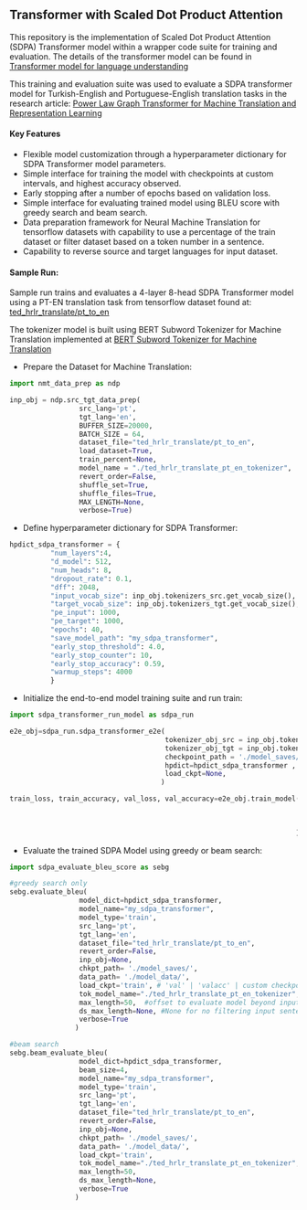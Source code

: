 ## Transformer with Scaled Dot Product Attention

This repository is the implementation of Scaled Dot  Product Attention (SDPA) Transformer model within a wrapper code suite for training and evaluation. The details of the transformer model can be found in [Transformer model for language understanding](https://www.tensorflow.org/text/tutorials/transformer)

This training and evaluation suite was used to evaluate a SDPA transformer model for Turkish-English and Portuguese-English translation tasks in the research article: [Power Law Graph Transformer for Machine Translation and Representation Learning](https://github.com/burcgokden/Power-Law-Graph-Transformer/blob/main/plgt_paper.pdf)

#### Key Features

- Flexible model customization through a hyperparameter dictionary for SDPA Transformer model parameters.
- Simple interface for training the model with checkpoints at custom intervals, and highest accuracy observed.
- Early stopping after a number of epochs based on validation loss.
- Simple interface for evaluating trained model using BLEU score with greedy search and beam search.
- Data preparation framework for Neural Machine Translation for tensorflow datasets with capability to use a percentage of the train dataset or filter dataset based on a token  number in a sentence. 
- Capability to reverse source and target languages for input dataset.

#### Sample Run:

Sample run trains and evaluates a 4-layer 8-head SDPA Transformer model using a PT-EN translation task from tensorflow dataset found at: [ted_hrlr_translate/pt_to_en](https://www.tensorflow.org/datasets/catalog/ted_hrlr_translate#ted_hrlr_translatept_to_en)

The tokenizer model is built using BERT Subword Tokenizer for Machine Translation implemented at [BERT Subword Tokenizer for Machine Translation](https://github.com/burcgokden/BERT-Subword-Tokenizer-Wrapper)

- Prepare the Dataset for Machine Translation:

```python
import nmt_data_prep as ndp

inp_obj = ndp.src_tgt_data_prep(
                 src_lang='pt',
                 tgt_lang='en',
                 BUFFER_SIZE=20000,
                 BATCH_SIZE = 64,
                 dataset_file="ted_hrlr_translate/pt_to_en",
                 load_dataset=True,
                 train_percent=None,
                 model_name = "./ted_hrlr_translate_pt_en_tokenizer",
                 revert_order=False,
                 shuffle_set=True,
                 shuffle_files=True,
                 MAX_LENGTH=None, 
                 verbose=True)
```

- Define hyperparameter dictionary for SDPA Transformer:

```python
hpdict_sdpa_transformer = {
          "num_layers":4,
          "d_model": 512,
          "num_heads": 8,
          "dropout_rate": 0.1,
          "dff": 2048,
          "input_vocab_size": inp_obj.tokenizers_src.get_vocab_size(),
          "target_vocab_size": inp_obj.tokenizers_tgt.get_vocab_size(),
          "pe_input": 1000,
          "pe_target": 1000,
          "epochs": 40,
          "save_model_path": "my_sdpa_transformer",       
          "early_stop_threshold": 4.0,
          "early_stop_counter": 10,
          "early_stop_accuracy": 0.59,
          "warmup_steps": 4000
          }
```

- Initialize the end-to-end model training suite and run train:
```python
import sdpa_transformer_run_model as sdpa_run

e2e_obj=sdpa_run.sdpa_transformer_e2e(
                                      tokenizer_obj_src = inp_obj.tokenizers_src,
                                      tokenizer_obj_tgt = inp_obj.tokenizers_tgt,
                                      checkpoint_path = './model_saves/',
                                      hpdict=hpdict_sdpa_transformer ,
                                      load_ckpt=None,
                                     )

train_loss, train_accuracy, val_loss, val_accuracy=e2e_obj.train_model(
                                                                       inp_obj.train_batches, 
                                                                       inp_obj.val_batches,
                                                                       chkpt_epochs=[24, 30]
                                                                      )

```

- Evaluate the trained SDPA Model using greedy or beam search:

```python
import sdpa_evaluate_bleu_score as sebg

#greedy search only
sebg.evaluate_bleu(
                 model_dict=hpdict_sdpa_transformer,
                 model_name="my_sdpa_transformer",
                 model_type='train',
                 src_lang='pt',
                 tgt_lang='en',
                 dataset_file="ted_hrlr_translate/pt_to_en",
                 revert_order=False,
                 inp_obj=None,
                 chkpt_path= './model_saves/',
                 data_path= './model_data/',              
                 load_ckpt='train', # 'val' | 'valacc' | custom checkpoint path
                 tok_model_name="./ted_hrlr_translate_pt_en_tokenizer",
                 max_length=50,  #offset to evaluate model beyond input sentence length
                 ds_max_length=None, #None for no filtering input sentence length
                 verbose=True
                )

#beam search
sebg.beam_evaluate_bleu(
                 model_dict=hpdict_sdpa_transformer,
                 beam_size=4,
                 model_name="my_sdpa_transformer",
                 model_type='train',
                 src_lang='pt',
                 tgt_lang='en',
                 dataset_file="ted_hrlr_translate/pt_to_en",
                 revert_order=False,
                 inp_obj=None,
                 chkpt_path= './model_saves/',
                 data_path= './model_data/',              
                 load_ckpt='train',
                 tok_model_name="./ted_hrlr_translate_pt_en_tokenizer",
                 max_length=50,
                 ds_max_length=None,
                 verbose=True
                )

```
                              
                           


